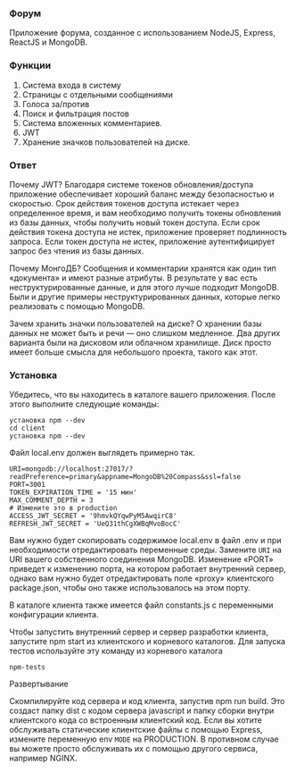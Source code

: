 ### Форум

Приложение форума, созданное с использованием NodeJS, Express, ReactJS и MongoDB.

### Функции

1. Система входа в систему
2. Страницы с отдельными сообщениями
3. Голоса за/против
4. Поиск и фильтрация постов
5. Система вложенных комментариев.
6. JWT
7. Хранение значков пользователей на диске.

### Ответ

Почему JWT?
Благодаря системе токенов обновления/доступа приложение обеспечивает хороший баланс между безопасностью и скоростью.
Срок действия токенов доступа истекает через определенное время, и вам необходимо получить токены обновления из базы данных, чтобы получить новый токен доступа. Если срок действия токена доступа не истек, приложение проверяет подлинность запроса. Если токен доступа не истек, приложение аутентифицирует запрос без чтения из базы данных.

Почему МонгоДБ?
Сообщения и комментарии хранятся как один тип «документа» и имеют разные атрибуты. В результате у вас есть неструктурированные данные, и для этого лучше подходит MongoDB. 
Были и другие примеры неструктурированных данных, которые легко реализовать с помощью MongoDB.

Зачем хранить значки пользователей на диске?
О хранении базы данных не может быть и речи — оно слишком медленное. Два других варианта были на дисковом или облачном хранилище.
Диск просто имеет больше смысла для небольшого проекта, такого как этот. 

### Установка

Убедитесь, что вы находитесь в каталоге вашего приложения.
После этого выполните следующие команды:

```
установка npm --dev
cd client
установка npm --dev
```


Файл local.env должен выглядеть примерно так. 

```
URI=mongodb://localhost:27017/?readPreference=primary&appname=MongoDB%20Compass&ssl=false
PORT=3001
TOKEN_EXPIRATION_TIME = '15 мин'
MAX_COMMENT_DEPTH = 3
# Измените это в production
ACCESS_JWT_SECRET = '9hmvkQYqwPyM5AwqirC8'
REFRESH_JWT_SECRET = 'UeQ31thCgXWBqMvoBocC'
```

Вам нужно будет скопировать содержимое local.env в файл .env и при необходимости отредактировать переменные среды. Замените `URI` на URI вашего собственного соединения MongoDB. Изменение «PORT» приведет к изменению порта, на котором работает внутренний сервер, однако вам нужно будет отредактировать поле «proxy» клиентского package.json, чтобы оно также использовалось на этом порту.

В каталоге клиента также имеется файл constants.js с переменными конфигурации клиента.

Чтобы запустить внутренний сервер и сервер разработки клиента, запустите npm start из клиентского и корневого каталогов.
Для запуска тестов используйте эту команду из корневого каталога

```
npm-tests
```


Развертывание

Скомпилируйте код сервера и код клиента, запустив npm run build.
Это создаст папку dist с кодом сервера javascript и папку сборки внутри клиентского кода со встроенным
клиентский код. Если вы хотите обслуживать статические клиентские файлы с помощью Express, измените переменную env ``MODE`` на PRODUCTION.
В противном случае вы можете просто обслуживать их с помощью другого сервиса, например NGINX.